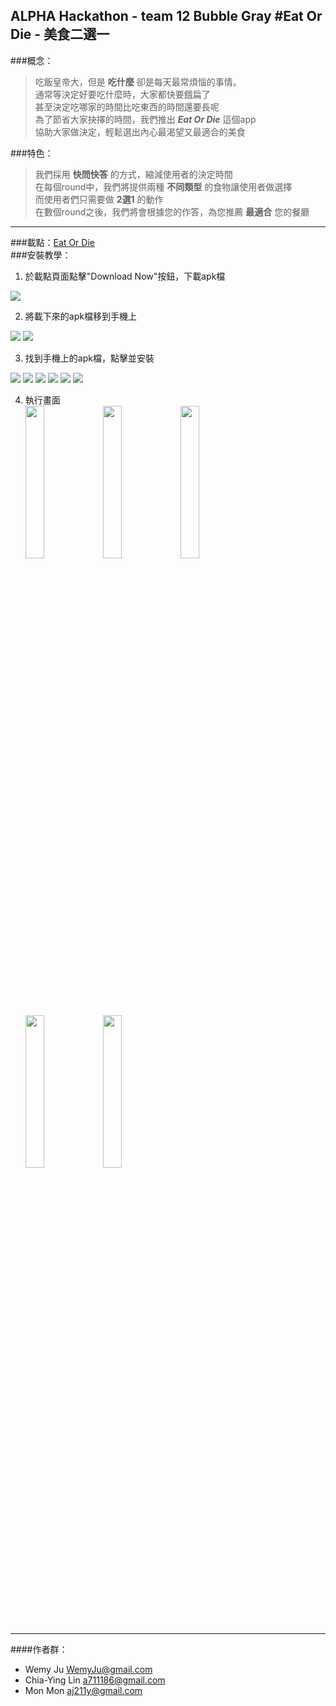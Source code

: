 ALPHA Hackathon - team 12  Bubble Gray
#Eat Or Die - 美食二選一  
----------------------------------------------------------------------------
###概念：
>吃飯皇帝大，但是 **吃什麼** 卻是每天最常煩惱的事情。  
>通常等決定好要吃什麼時，大家都快要餓扁了  
>甚至決定吃哪家的時間比吃東西的時間還要長呢  
>為了節省大家抉擇的時間，我們推出 ***Eat Or Die*** 這個app  
>協助大家做決定，輕鬆選出內心最渴望又最適合的美食  

###特色：
>我們採用 **快問快答** 的方式，縮減使用者的決定時間  
>在每個round中，我們將提供兩種 **不同類型** 的食物讓使用者做選擇  
>而使用者們只需要做 **2選1** 的動作  
>在數個round之後，我們將會根據您的作答，為您推薦 **最適合** 您的餐廳  

----------------------------------------------------------------------------
###載點：[Eat Or Die](http://wemyju.wix.com/eat-or-die)  
###安裝教學：
1. 於載點頁面點擊"Download Now"按鈕，下載apk檔  
<img src="https://github.com/zeroplusone/EatOrDie/blob/master/image/setup_step1.jpg">  

2. 將載下來的apk檔移到手機上  
<img src="https://github.com/zeroplusone/EatOrDie/blob/master/image/setup_step2.jpg">
<img src="https://github.com/zeroplusone/EatOrDie/blob/master/image/setup_step3.jpg">  

3. 找到手機上的apk檔，點擊並安裝  
<img src="https://github.com/zeroplusone/EatOrDie/blob/master/image/setup_step4.jpg">
<img src="https://github.com/zeroplusone/EatOrDie/blob/master/image/setup_step5.jpg">
<img src="https://github.com/zeroplusone/EatOrDie/blob/master/image/setup_step6.jpg">
<img src="https://github.com/zeroplusone/EatOrDie/blob/master/image/setup_step7.jpg">
<img src="https://github.com/zeroplusone/EatOrDie/blob/master/image/setup_step8.jpg"> <img src="https://github.com/zeroplusone/EatOrDie/blob/master/image/setup_step8_1.jpg">  

4. 執行畫面  
<img src="https://github.com/zeroplusone/EatOrDie/blob/master/image/game_img1.jpg" width="25%" height="25%"> <img src="https://github.com/zeroplusone/EatOrDie/blob/master/image/game_img2.jpg" width="25%" height="25%"> <img src="https://github.com/zeroplusone/EatOrDie/blob/master/image/game_img3.jpg" width="25%" height="25%"> <img src="https://github.com/zeroplusone/EatOrDie/blob/master/image/game_img4.jpg" width="25%" height="25%"> <img src="https://github.com/zeroplusone/EatOrDie/blob/master/image/game_img5.jpg" width="25%" height="25%">

-----------------------------------------------------------------------------
####作者群：  
 - Wemy Ju        WemyJu@gmail.com  
 - Chia-Ying Lin  a711186@gmail.com  
 - Mon Mon        aj211y@gmail.com  
